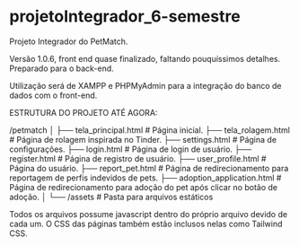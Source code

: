 # projetoIntegrador_6-semestre
Projeto Integrador do PetMatch.

Versão 1.0.6, front end quase finalizado, faltando pouquíssimos detalhes. Preparado para o back-end.

Utilização será de XAMPP e PHPMyAdmin para a integração do banco de dados com o front-end.

ESTRUTURA DO PROJETO ATÉ AGORA:

/petmatch
│
├── tela_principal.html          # Página inicial.
├── tela_rolagem.html            # Página de rolagem inspirada no Tinder.
├── settings.html                # Página de configurações.
├── login.html                   # Página de login de usuário.
├── register.html                # Página de registro de usuário.
├── user_profile.html            # Página do usuário.
├── report_pet.html              # Página de redirecionamento para reportagem de perfis indevidos de pets.
├── adoption_application.html    # Página de redirecionamento para adoção do pet após clicar no botão de adoção.
│
└── /assets             # Pasta para arquivos estáticos

Todos os arquivos possume javascript dentro do próprio arquivo devido de cada um. 
O CSS das páginas também estão inclusos nelas como Tailwind CSS.

    
